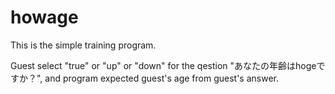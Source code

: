 # howage


This is the simple training program.

Guest select "true" or "up" or "down" for the qestion "あなたの年齢はhogeですか？", and program expected guest's age from guest's answer.
